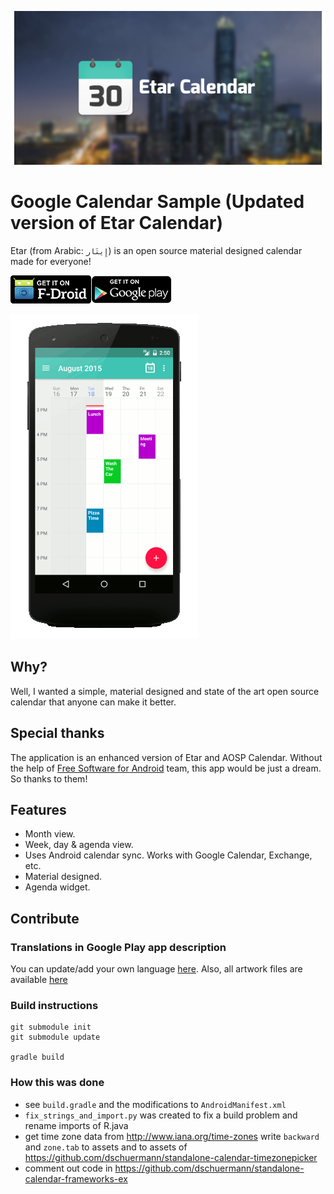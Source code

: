 ![Google Calendar](./assets/_pre_prod/Feature%20Graphic.png)
# Google Calendar Sample (Updated version of Etar Calendar)
Etar (from Arabic:  `إِيتَار`)  is an open source material designed calendar made for everyone!

[![](./assets/_pre_prod/en_fdroid.png)](https://f-droid.org/app/ws.xsoh.etar)[![](./assets/_pre_prod/en_google_play.png)](https://play.google.com/store/apps/details?id=ws.xsoh.etar)

![Google Calendar](./assets/_pre_prod/publish/v1.0/animation.gif)

## Why?
Well, I wanted a simple, material designed and state of the art open source calendar that anyone can make it better.

## Special thanks

The application is an enhanced version of Etar and AOSP Calendar. Without the help of
[Free Software for Android](https://github.com/Free-Software-for-Android/Standalone-Calendar) team, 
this app would be just a dream. So thanks to them!

## Features
- Month view.
- Week, day & agenda view.
- Uses Android calendar sync. Works with Google Calendar, Exchange, etc.
- Material designed.
- Agenda widget.

## Contribute
### Translations in Google Play app description
You can update/add your own language [here](./assets/_pre_prod/publish/v1.0/features/). Also, all artwork files are available [here](./assets/_pre_prod/)

### Build instructions
```
git submodule init
git submodule update

gradle build
```

### How this was done
- see ``build.gradle`` and the modifications to ``AndroidManifest.xml``
- ``fix_strings_and_import.py`` was created to fix a build problem and rename imports of R.java
- get time zone data from http://www.iana.org/time-zones write ``backward`` and ``zone.tab`` to assets and to assets of https://github.com/dschuermann/standalone-calendar-timezonepicker
- comment out code in https://github.com/dschuermann/standalone-calendar-frameworks-ex
